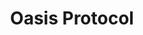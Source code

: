 ---
blog: https://medium.com/oasis-protocol-project
codehost: https://github.com/oasislabs
logohandle: oasis-protocol
sort: oasis-protocol
title: Oasis Protocol
twitter: https://x.com/Oasis_Protocol
website: https://www.oasis-protocol.org/
---